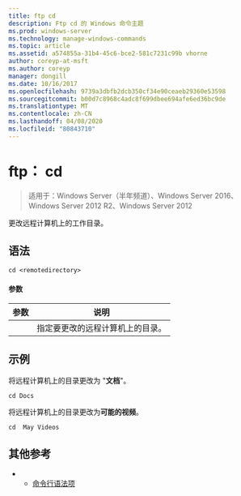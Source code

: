 ```yaml
---
title: ftp cd
description: Ftp cd 的 Windows 命令主题
ms.prod: windows-server
ms.technology: manage-windows-commands
ms.topic: article
ms.assetid: a574855a-31b4-45c6-bce2-581c7231c99b vhorne
author: coreyp-at-msft
ms.author: coreyp
manager: dongill
ms.date: 10/16/2017
ms.openlocfilehash: 9739a3dbfb2dcb350cf34e90ceaeb29360e53598
ms.sourcegitcommit: b00d7c8968c4adc8f699dbee694afe6ed36bc9de
ms.translationtype: MT
ms.contentlocale: zh-CN
ms.lasthandoff: 04/08/2020
ms.locfileid: "80843710"
---
```

# <a name="ftp-cd"></a>ftp： cd

>适用于：Windows Server（半年频道）、Windows Server 2016、Windows Server 2012 R2、Windows Server 2012

更改远程计算机上的工作目录。   
## <a name="syntax"></a>语法  
```  
cd <remotedirectory>  
```  
#### <a name="parameters"></a>参数  

|     参数     |                                 说明                                 |
|-------------------|-----------------------------------------------------------------------------|
| <remotedirectory> | 指定要更改的远程计算机上的目录。 |

## <a name="examples"></a><a name=BKMK_Examples></a>示例  
将远程计算机上的目录更改为 "**文档**"。  
```  
cd Docs  
```  
将远程计算机上的目录更改为**可能的视频**。  
```  
cd  May Videos  
```  
## <a name="additional-references"></a>其他参考  
-   - [命令行语法项](command-line-syntax-key.md)  
